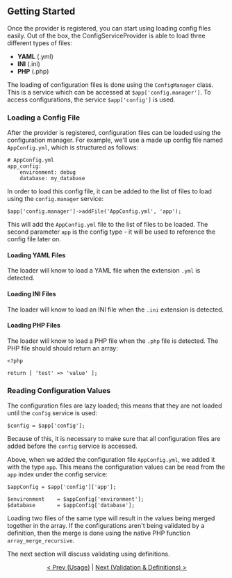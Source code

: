 ## Getting Started

Once the provider is registered, you can start using loading config files easily.  Out of the box, the ConfigServiceProvider is able to load three different types of files:

- **YAML** (.yml)
- **INI** (.ini)
- **PHP** (.php)

The loading of configuration files is done using the `ConfigManager` class.  This is a service which can be accessed at `$app['config.manager']`.  To access configurations, the service `$app['config']` is used.

### Loading a Config File

After the provider is registered, configuration files can be loaded using the configuration manager.  For example, we'll use a made up config file named `AppConfig.yml`, which is structured as follows:

    # AppConfig.yml
    app_config:
        environment: debug
        database: my_database

In order to load this config file, it can be added to the list of files to load using the `config.manager` service:

    $app['config.manager']->addFile('AppConfig.yml', 'app');

This will add the `AppConfig.yml` file to the list of files to be loaded.  The second parameter `app` is the config type - it will be used to reference the config file later on. 

#### Loading YAML Files

The loader will know to load a YAML file when the extension `.yml` is detected.

#### Loading INI Files

The loader will know to load an INI file when the `.ini` extension is detected.

#### Loading PHP Files

The loader will know to load a PHP file when the `.php` file is detected.  The PHP file should should return an array:

    <?php

    return [ 'test' => 'value' ]; 

### Reading Configuration Values

The configuration files are lazy loaded; this means that they are not loaded until the `config` service is used:

    $config = $app['config'];

Because of this, it is necessary to make sure that all configuration files are added before the `config` service is accessed.

Above, when we added the configuration file `AppConfig.yml`, we added it with the type `app`.  This means the configuration values can be read from the `app` index under the config service: 

    $appConfig = $app['config']['app'];

	$environment    = $appConfig['environment'];
    $database       = $appConfig['database'];

Loading two files of the same type will result in the values being merged together in the array.  If the configurations aren't being validated by a definition, then the merge is done using the native PHP function `array_merge_recursive`.

The next section will discuss validating using definitions.

<p />

<div style="text-align:center">
  <a href="usage.md">&lt; Prev (Usage)</a> | <a href="definitions.md">Next (Validation & Definitions) &gt;</a>
</div>